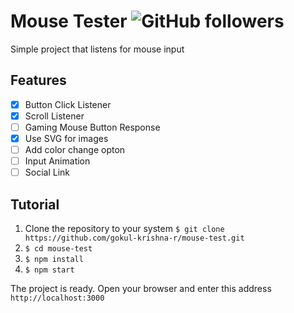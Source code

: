 # Mouse Tester ![GitHub followers](https://img.shields.io/github/followers/gokul-krishna-r?style=social)

Simple project that listens for mouse input 
## Features
- [x] Button Click Listener
- [x] Scroll Listener
- [ ] Gaming Mouse Button Response
- [x] Use SVG for images
- [ ] Add color change opton
- [ ] Input Animation
- [ ] Social Link

## Tutorial
1. Clone the repository to your system ``` $ git clone https://github.com/gokul-krishna-r/mouse-test.git ```
2. ```$ cd mouse-test```
3. ```$ npm install ```
4. ```$ npm start ```

The project is ready. Open your browser and enter this address
```http://localhost:3000```



